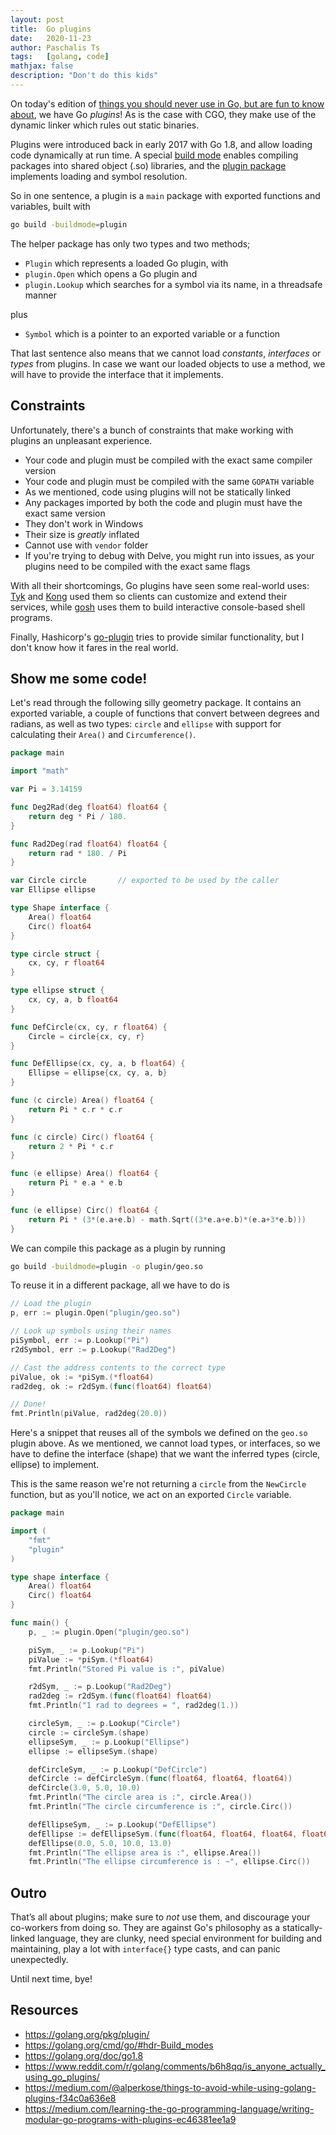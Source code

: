 ```yaml
---
layout: post
title:  Go plugins
date:   2020-11-23
author: Paschalis Ts
tags:   [golang, code]
mathjax: false
description: "Don't do this kids"
---
```


On today's edition of [things you should never use in Go, but are fun to know about](https://tpaschalis.github.io/golang-linknames/), we have Go *plugins*! As is the case with CGO, they make use of the dynamic linker which rules out static binaries.

Plugins were introduced back in early 2017 with Go 1.8, and allow loading code dynamically at run time. A special [build mode](https://golang.org/cmd/go/#hdr-Build_modes) enables compiling packages into shared object (.so) libraries, and the [plugin package](https://golang.org/pkg/plugin/) implements loading and symbol resolution.

So in one sentence, a plugin is a `main` package with exported functions and variables, built with 
```bash 
go build -buildmode=plugin
```

The helper package has only two types and two methods; 
- `Plugin` which represents a loaded Go plugin, with
- `plugin.Open` which opens a Go plugin and
- `plugin.Lookup` which searches for a symbol via its name, in a threadsafe manner

plus 
- `Symbol` which is a pointer to an exported variable or a function

That last sentence also means that we cannot load *constants*, *interfaces* or *types* from plugins. In case we want our loaded objects to use a method, we will have to provide the interface that it implements.

## Constraints

Unfortunately, there's a bunch of constraints that make working with plugins an unpleasant experience.

- Your code and plugin must be compiled with the exact same compiler version
- Your code and plugin must be compiled with the same `GOPATH` variable
- As we mentioned, code using plugins will not be statically linked
- Any packages imported by both the code and plugin must have the exact same version
- They don't work in Windows
- Their size is *greatly* inflated
- Cannot use with `vendor` folder
- If you're trying to debug with Delve, you might run into issues, as your plugins need to be compiled with the exact same flags

With all their shortcomings, Go plugins have seen some real-world uses: [Tyk](https://tyk.io/docs/plugins/supported-languages/golang/) and [Kong](https://docs.konghq.com/enterprise/2.1.x/go/) used them so clients can customize and extend their services, while [gosh](https://github.com/vladimirvivien/gosh) uses them to build interactive console-based shell programs.

Finally, Hashicorp's [go-plugin](https://github.com/hashicorp/go-plugin) tries to provide similar functionality, but I don't know how it fares in the real world.


## Show me some code!

Let's read through the following silly geometry package. It contains an exported variable, a couple of functions that convert between degrees and radians, as well as two types: `circle` and `ellipse` with support for calculating their `Area()` and `Circumference()`.
```go
package main

import "math"

var Pi = 3.14159

func Deg2Rad(deg float64) float64 {
	return deg * Pi / 180.
}

func Rad2Deg(rad float64) float64 {
	return rad * 180. / Pi
}

var Circle circle       // exported to be used by the caller
var Ellipse ellipse

type Shape interface {
	Area() float64
	Circ() float64
}

type circle struct {
	cx, cy, r float64
}

type ellipse struct {
	cx, cy, a, b float64
}

func DefCircle(cx, cy, r float64) {
	Circle = circle{cx, cy, r}
}

func DefEllipse(cx, cy, a, b float64) {
	Ellipse = ellipse{cx, cy, a, b}
}

func (c circle) Area() float64 {
	return Pi * c.r * c.r
}

func (c circle) Circ() float64 {
	return 2 * Pi * c.r
}

func (e ellipse) Area() float64 {
	return Pi * e.a * e.b
}

func (e ellipse) Circ() float64 {
	return Pi * (3*(e.a+e.b) - math.Sqrt((3*e.a+e.b)*(e.a+3*e.b)))
}
```

We can compile this package as a plugin by running
```bash
go build -buildmode=plugin -o plugin/geo.so
```

To reuse it in a different package, all we have to do is 
```go
// Load the plugin
p, err := plugin.Open("plugin/geo.so")  

// Look up symbols using their names
piSymbol, err := p.Lookup("Pi")         
r2dSymbol, err := p.Lookup("Rad2Deg")

// Cast the address contents to the correct type
piValue, ok := *piSym.(*float64)            
rad2deg, ok := r2dSym.(func(float64) float64)

// Done!
fmt.Println(piValue, rad2deg(20.0))
```

Here's a snippet that reuses all of the symbols we defined on the `geo.so` plugin above. As we mentioned, we cannot load types, or interfaces, so we have to define the interface (shape) that we want the inferred types (circle, ellipse) to implement.

This is the same reason we're not returning a `circle` from the `NewCircle` function, but as you'll notice, we act on an exported `Circle` variable.

```go
package main

import (
	"fmt"
	"plugin"
)

type shape interface {
	Area() float64
	Circ() float64
}

func main() {
	p, _ := plugin.Open("plugin/geo.so")

	piSym, _ := p.Lookup("Pi")
	piValue := *piSym.(*float64)
	fmt.Println("Stored Pi value is :", piValue)

	r2dSym, _ := p.Lookup("Rad2Deg")
	rad2deg := r2dSym.(func(float64) float64)
	fmt.Println("1 rad to degrees = ", rad2deg(1.))

	circleSym, _ := p.Lookup("Circle")
	circle := circleSym.(shape)
	ellipseSym, _ := p.Lookup("Ellipse")
	ellipse := ellipseSym.(shape)

	defCircleSym, _ := p.Lookup("DefCircle")
	defCircle := defCircleSym.(func(float64, float64, float64))
	defCircle(3.0, 5.0, 10.0)
	fmt.Println("The circle area is :", circle.Area())
	fmt.Println("The circle circumference is :", circle.Circ())

	defEllipseSym, _ := p.Lookup("DefEllipse")
	defEllipse := defEllipseSym.(func(float64, float64, float64, float64))
	defEllipse(0.0, 5.0, 10.0, 13.0)
	fmt.Println("The ellipse area is :", ellipse.Area())
	fmt.Println("The ellipse circumference is : ~", ellipse.Circ())
```

## Outro

That’s all about plugins; make sure to *not* use them, and discourage your co-workers from doing so. They are against Go's philosophy as a statically-linked language, they are clunky, need special environment for building and maintaining, play a lot with `interface{}` type casts, and can panic unexpectedly.

Until next time, bye!

## Resources
- https://golang.org/pkg/plugin/
- https://golang.org/cmd/go/#hdr-Build_modes
- https://golang.org/doc/go1.8
- https://www.reddit.com/r/golang/comments/b6h8qq/is_anyone_actually_using_go_plugins/
- https://medium.com/@alperkose/things-to-avoid-while-using-golang-plugins-f34c0a636e8
- https://medium.com/learning-the-go-programming-language/writing-modular-go-programs-with-plugins-ec46381ee1a9
